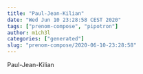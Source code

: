 ```yaml
---
title: "Paul-Jean-Kilian"
date: "Wed Jun 10 23:28:58 CEST 2020"
tags: ["prenom-compose", "pipotron"]
author: m1ch3l
categories: ["generated"]
slug: "prenom-compose/2020-06-10-23:28:58"
---
```


Paul-Jean-Kilian
